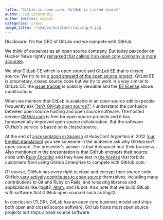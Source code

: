 ```yaml
---
title: "GitLab is open core, GitHub is closed source"
author: Sid Sijbrandij
author_twitter: sytses
categories: press
image_title: '/images/unsplash/sailing-5.jpg'
---
```


Disclosure: I'm the CEO of GitLab and we compete with GitHub.

We think of ourselves as an open source company. But today paxcoder on Hacker News rightly [remarked that calling it an open core company is more accurate](https://news.ycombinator.com/item?id=12129626).

We ship GitLab CE which is open source and GitLab EE that is closed source. We try to be [a good steward of the open source project](https://about.gitlab.com/about/#stewardship). GitLab EE is proprietary, closed source code but we try to work in a way similar to GitLab CE: the [issue tracker](https://gitlab.com/gitlab-org/gitlab-ee/issues) is publicly viewable and the [EE license](https://gitlab.com/gitlab-org/gitlab-ee/blob/master/LICENSE) allows modifications.

When we mention that GitLab is available in an open source edition people frequently ask ["Isn't GitHub open source?"](http://stackoverflow.com/questions/24254324/is-github-com-source-code-open-source). I understand the confusion between open source hosting and open source software. The hosted service [GitHub.com](https://github.com/) is free for open source projects and it has fundamentally improved open source collaboration. But the software GitHub's service is based on is closed source.

<!-- more -->

At the end of [a presentation in Spanish](https://vimeo.com/62219734) at RubyConf Argentina in 2012 ([our English translation](https://gitlab.com/snippets/22853)) you see someone in the audience ask why GitHub isn't open source. The presenter's answer is that this would hurt their business. Also mentioned in the presentation is that GitHub encrypts their source code with [Ruby Encoder](https://www.rubyencoder.com/) and they have text in [the license](https://enterprise.github.com/license) that forbids customers from using GitHub Enterprise to compete with GitHub.com.

Of course, GitHub has every right to close and encrypt their source code. GitHub [very actively contributes to open source](http://tom.preston-werner.com/2011/11/22/open-source-everything.html) themselves, including many contributions to Git and Ruby on Rails, and releasing libraries and applications like libgit2, [Atom](https://atom.io/), and Hubot. Also note that we build GitLab with software that GitHub open sourced such as libgit2.

In conclusion (TLDR), GitLab has an open core business model and ships both open and closed source software. GitHub hosts most open source projects but ships closed source software.
